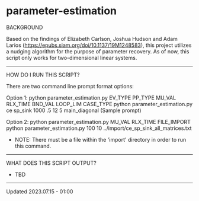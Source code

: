# parameter-estimation

BACKGROUND

Based on the findings of Elizabeth Carlson, Joshua Hudson and Adam Larios (https://epubs.siam.org/doi/10.1137/19M1248583),
this project utilizes a nudging algorithm for the purpose of parameter recovery. As of now, this script only works for two-dimensional linear systems.


--------------------------------------------------------------------------------------------------


HOW DO I RUN THIS SCRIPT?

There are two command line prompt format options:

Option 1: 
python parameter_estimation.py EV_TYPE PP_TYPE MU_VAL RLX_TIME BND_VAL LOOP_LIM CASE_TYPE
python parameter_estimation.py ce sp_sink 1000 .5 12 5 main_diagonal (Sample prompt)

Option 2: 
python parameter_estimation.py MU_VAL RLX_TIME FILE_IMPORT
python parameter_estimation.py 100 10 ../import/ce_sp_sink_all_matrices.txt
* NOTE: There must be a file within the 'import' directory in order to run this command.



--------------------------------------------------------------------------------------------------


WHAT DOES THIS SCRIPT OUTPUT?

- TBD 


--------------------------------------------------------------------------------------------------
Updated 2023.07.15 - 01:00
